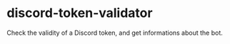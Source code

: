 # discord-token-validator
Check the validity of a Discord token, and get informations about the bot.
